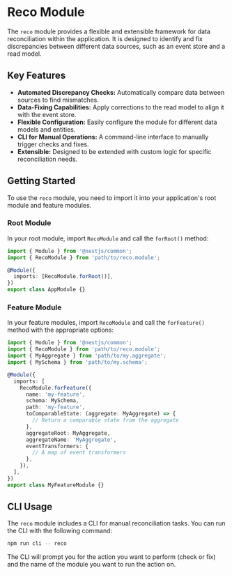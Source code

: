 # Reco Module

The `reco` module provides a flexible and extensible framework for data reconciliation within the application. It is designed to identify and fix discrepancies between different data sources, such as an event store and a read model.

## Key Features

- **Automated Discrepancy Checks:** Automatically compare data between sources to find mismatches.
- **Data-Fixing Capabilities:** Apply corrections to the read model to align it with the event store.
- **Flexible Configuration:** Easily configure the module for different data models and entities.
- **CLI for Manual Operations:** A command-line interface to manually trigger checks and fixes.
- **Extensible:** Designed to be extended with custom logic for specific reconciliation needs.

## Getting Started

To use the `reco` module, you need to import it into your application's root module and feature modules.

### Root Module

In your root module, import `RecoModule` and call the `forRoot()` method:

```typescript
import { Module } from '@nestjs/common';
import { RecoModule } from 'path/to/reco.module';

@Module({
  imports: [RecoModule.forRoot()],
})
export class AppModule {}
```

### Feature Module

In your feature modules, import `RecoModule` and call the `forFeature()` method with the appropriate options:

```typescript
import { Module } from '@nestjs/common';
import { RecoModule } from 'path/to/reco.module';
import { MyAggregate } from 'path/to/my.aggregate';
import { MySchema } from 'path/to/my.schema';

@Module({
  imports: [
    RecoModule.forFeature({
      name: 'my-feature',
      schema: MySchema,
      path: 'my-feature',
      toComparableState: (aggregate: MyAggregate) => {
        // Return a comparable state from the aggregate
      },
      aggregateRoot: MyAggregate,
      aggregateName: 'MyAggregate',
      eventTransformers: {
        // A map of event transformers
      },
    }),
  ],
})
export class MyFeatureModule {}
```

## CLI Usage

The `reco` module includes a CLI for manual reconciliation tasks. You can run the CLI with the following command:

```bash
npm run cli -- reco
```

The CLI will prompt you for the action you want to perform (check or fix) and the name of the module you want to run the action on.

